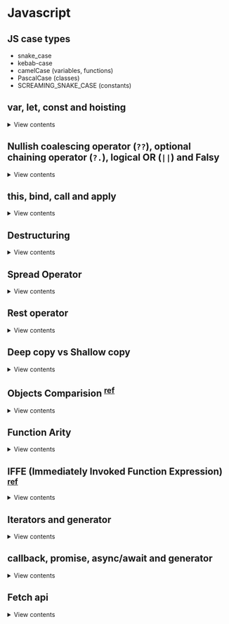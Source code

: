 # Javascript

## JS case types

- snake_case
- kebab-case
- camelCase (variables, functions)
- PascalCase (classes)
- SCREAMING_SNAKE_CASE (constants)

## var, let, const and hoisting

<details>
<summary>View contents</summary>

### var, let & const

- `var` is a function scoped variable
- `let` and `const` are block scoped variable
- Duplicate declaration of variables, which is possible with `var`, will throw an error with `let` and `const`.
- `var` allows the possibility of `hoisting`, which is variable declarations being saved to memory. This allows for the unintended consequence of undefined variables in your code. The introduction of `let` and `const` resolves this issue, by throwing an error when attempting to use a variable before declaring it or attempting to declare a variable more than once.

| Keyword |	Scope |	Hoisting |	Can Be Reassigned |	Can Be Redeclared |
|---------|-------|----------|--------------------|-------------------|
| var |	Function scope |	Yes |	Yes |	Yes |
| let |	Block scope |	No |	Yes |	No |
| const |	Block scope |	No |	No |	No |

```js
// Initialize a global variable
var species = 'human'

function transform() {
  // Initialize a local, function-scoped variable
  var species = 'werewolf'
  console.log(species)
}

// Log the global and local variable
console.log(species) // human
transform() // werewolf
console.log(species) // human
```

```js
var fullMoon = true

// Initialize a global variable
let species = 'human'

if (fullMoon) {
  // Initialize a block scoped variable
  let species = 'werewolf'
  console.log(species) // werewolf
}

console.log(species) // human
```

```js
var fullMoon = true

// Initialize a global variable
var species = 'human'

if (fullMoon) {
  // Initialize a block scoped variable
  var species = 'werewolf'
  console.log(species) // werewolf
}

console.log(species) // werewolf
```

### hoisting

- In variable hoisting, only the variable declarations, and not the variable definition/assignment, is moved to the top of the scope chain.
- In function hoisting, both the function declaration as well as the definition is moved to the top of the scope chain.

```js
// Attempt to use a variable before declaring it
console.log(x) // undefined

// Variable assignment
var x = 100
```

The reason for this is due to hoisting, a JavaScript action in which __variable and function declarations are moved to the 
top of their scope__. Since only the actual declaration is hoisted, and not the initialization, the value in the first 
example returns undefined.

```js
// The code we wrote
console.log(x)
var x = 100

// How JavaScript interpreted it
var x
console.log(x)
x = 100
```

```js
// Initialize x in the global scope
var x = 100

function hoist() {
  // A condition that should not affect the outcome of the code
  if (false) {
    var x = 200
  }
  console.log(x) // undefined
}

hoist()
```

```js
// Initialize x in the global scope
let x = 100

function hoist() {
  // A condition that should not affect the outcome of the code
  if (false) {
    let x = 200
  }
  console.log(x) // 100
}

hoist()
```

</details>

## Nullish coalescing operator (`??`), optional chaining operator (`?.`), logical OR (`||`) and Falsy

<details>
<summary>View contents</summary>

```js
// Falsy - considered false when encountered in a Boolean context
// Falsy values - undefined, null, false, 0, -0, 0n, "", '', ``

// || - returns the right-hand operand if the left-hand is falsy
// leftExpr || rightExpr
0 || "other" // "other"

// ?? - similar to || but only returns the right-hand operand if the left-hand is null or undefined
// leftExpr ?? rightExpr
0 ?? "other" // 0
undefined ?? "other" // "other"

// ?. - like the . chaining operator, except that instead of causing an error if a reference is nullish (null or undefined),
// it returns undefined
const obj = { lang: "js" };
obj.lang?.toUpperCase // "JS"
obj.framework?.toUpperCase // undefined
obj.notexistingFunc?.() // undefined
obj.arr?.[1] // undefined

// combine
null || undefined ?? "foo" // syntax error
(null || undefined) ?? "foo" // "foo"

const foo = { someFooProp: "hi" } 
foo.someFooProp?.toUpperCase() ?? "not available" // "HI"
foo.someBarProp?.toUpperCase() ?? "not available" // "not available"
```

</details>

## this, bind, call and apply

<details>
<summary>View contents</summary>
  
### `this`

#### 1. Global Context

```js
console.log(this) // Window {postMessage: ƒ, blur: ƒ, focus: ƒ, close: ƒ, parent: Window, …}
```

```js
function printThis() {
  console.log(this) // Window {postMessage: ƒ, blur: ƒ, focus: ƒ, close: ƒ, parent: Window, …}
}

printThis()
```

```js
'use strict'

function printThis() {
  console.log(this) // undefined
}

printThis()
```

#### An Object Method

```js
const america = {
  name: 'The United States of America',
  yearFounded: 1776,

  describe() {
    console.log(`${this.name} was founded in ${this.yearFounded}.`) // "The United States of America was founded in 1776."
  },
}

america.describe()
```

#### Nested object

```js
const america = {
  name: 'The United States of America',
  yearFounded: 1776,
  details: {
    symbol: 'eagle',
    currency: 'USD',
    printDetails() {
      console.log(
        `The symbol is the ${this.symbol} and the currency is ${this.currency}.`,
      ) // "The symbol is the eagle and the currency is USD."
    },
  },
}

america.details.printDetails()
```

### A Function Constructor

```js
function Country(name, yearFounded) {
  this.name = name
  this.yearFounded = yearFounded

  this.describe = function () {
    console.log(`${this.name} was founded in ${this.yearFounded}.`) // "The United States of America was founded in 1776."

  }
}

const america = new Country('The United States of America', 1776)

america.describe()
```

#### A Class Constructor

```js
class Country {
  constructor(name, yearFounded) {
    this.name = name
    this.yearFounded = yearFounded
  }

  describe() {
    console.log(`${this.name} was founded in ${this.yearFounded}.`) // "The United States of America was founded in 1776."
  }
}

const america = new Country('The United States of America', 1776)

america.describe()
```

## call, apply & bind

- `call` and `apply` are very similar—they invoke a function with a specified `this` context, and optional arguments.
- `call` requires the arguments to be passed in one-by-one, and `apply` takes the arguments as an array.
- `call` and `apply` are used to invoke the `this` context of an object on the function.
- Sometimes, you might need to use a method over and over with the `this` context of another object, and in that case you could use the `bind` method to create a brand new function with an explicitly bound `this`.

```js
const book = {
  title: 'Brave New World',
  author: 'Aldous Huxley',
}

function summary() {
  console.log(`${this.title} was written by ${this.author}.`)
}

summary() // "undefined was written by undefined"

// call and apply are used to invoke the this context of book on the function.
summary.call(book) // "Brave New World was written by Aldous Huxley."
summary.apply(book) // "Brave New World was written by Aldous Huxley."

// bind
const braveNewWorldSummary = summary.bind(book)
braveNewWorldSummary() // "Brave New World was written by Aldous Huxley."

function longerSummary(genre, year) {
  console.log(
    `${this.title} was written by ${this.author}. It is a ${genre} novel written in ${year}.`,
  )
}

longerSummary.call(book, 'dystopian', 1932) // "Brave New World was written by Aldous Huxley. It is a dystopian novel written in 1932."
longerSummary.apply(book, ['dystopian', 1932]) // "Brave New World was written by Aldous Huxley. It is a dystopian novel written in 1932."
```
  
</details>

## Destructuring

<details>
<summary>View contents</summary>

`Destructuring is used to create varibles from array items or object properties.`

#### `Object Destructuring`
```js
const note = {
  id: 1,
  title: 'My first note',
  author: {
    firstName: 'Sherlock',
    lastName: 'Holmes',
  },
}

// Destructure properties into variables
const { id, title } = note

// Assign a custom name to a destructured value
const { id: noteId, title } = note

// Destructure nested properties
const {
  id,
  title,
  author: { firstName, lastName },
} = note

// Access object and nested values
const {
  author,
  author: { firstName, lastName },
} = note

// setting new variable with default value
const {title = 'foyez', date = new Date()} = note

// destructring on function parameter
const func = ({ id, title }) => `ID: ${id}, Title: ${title}`
func(note)
```

#### `Array Destructuring`

```js
const date = ['1970', '12', '01']
const nestedArray = [1, 2, [3, 4], 5]

// Destructure Array values into variables
const [year, month, day] = date

// Skip the second item in the array
const [year, , day] = date

// Destructure nested items
const [one, two, [three, four], five] = nestedArray
```

#### `Destructure the parameters in a function`

```js
const note = {
  id: 1,
  title: 'My first note',
  date: '01/01/1970',
}

// Using forEach
Object.entries(note).forEach(([key, value]) => {
  console.log(`${key}: ${value}`)
})

// Using a for loop
for (let [key, value] of Object.entries(note)) {
  console.log(`${key}: ${value}`)
}
```
  
</details>

## Spread Operator

<details>
<summary>View contents</summary>

`Spread syntax is used to unpack iterables such as arrays, objects, and function calls.`

#### `Spread with Arrays`

```js
// Create an Array
const tools = ['hammer', 'screwdriver']
const otherTools = ['wrench', 'saw']

// Unpack the tools Array into the allTools Array
const allTools = [...tools, ...otherTools]

// Add a new item
const updatedAllTools = [...allTools, 'parek']
```

#### `Convert Set to Array`

```js
// Create a set
const set = new Set()

set.add('octopus')
set.add('starfish')
set.add('whale')

// Convert Set to Array
const seaCreatures = [...set]
```

#### `Convert String to Array`

```js
const string = 'hello'

const stringArray = [...string]
```

#### `Spread with Objects`

```js
const user = {
  id: 3,
  name: 'Ron',
}

// add an item
const updatedUser = { ...user, isLoggedIn: true }

const user = {
  id: 3,
  name: 'Ron',
  organization: {
    name: 'Parks & Recreation',
    city: 'Pawnee',
  },
}

// add item in nested object
const updatedUser = { 
  ...user, 
  organization: {
    ...user.organization,
    position: 'Director'
  } 
}
```

#### `Spread with Function Calls`

```js
function multiply(a, b, c) {
  return a * b * c
}

const numbers = [1, 2, 3]
multiply(...numbers) // 12
```
  
</details>

## Rest operator

<details>
<summary>View contents</summary>
  
`The syntax appears the same as spread (...) but has the opposite effect. Instead of unpacking an array or object into individual values, the rest syntax will create an array or object of an indefinite number of arguments.`

```js
const [firstTool, ...rest] = ['hammer', 'screwdriver', 'wrench']
> firstTool // "hammer"
> rest // ["screwdriver", "wrench"]

const { isLoggedIn, ...rest } = { id: 1, name: 'Ben', isLoggedIn: true }
> isLoggedIn // true
> rest // { id: 1, name: 'Ben' }
```

```js
function multiply(...numbers) {
  return numbers.reduce((acc, num) => acc * num, 1)
}

multiply(1, 2, 3) // 6
```

```js
function multiply(firstNum, ...numbers) {
  console.log(firstNum) // 2
  
  return numbers.reduce((acc, num) => acc * num, 1)
}

multiply(2, 3, 4) // 12
```
  
</details>

## Deep copy vs Shallow copy

<details>
<summary>View contents</summary>

- A deep copy means that all of the values of the new variable are copied and disconnected from the original variable. 
- A shallow copy means that certain (sub-)values are still connected to the original variable.

```js
// In JS, objects are referenced by memory
const obj1 = { name: 'Javascript' }

// Copying the memory referecne of `obj1`
// obj1 and obj2 point to the same memory reference
// actually this is a shallow copy
const obj2 = obj1

obj2.name = 'Golang'

console.log(obj1, obj2) // {name: 'Golang'} {name: 'Golang'}
```

```js
const obj1 = { name: 'Javascript' }

// Copying the object's values
// this is a deep copy
const obj2 = { ...obj1 }
// const obj2 = Object.assign({}, obj1)
// const obj2 = JSON.parse(JSON.stringify(obj1))

obj2.name = 'Golang'

console.log(obj1, obj2) // {name: 'Javascript'} {name: 'Golang'}
```

What about nested objects or array (array is also object in JS)?

```js
const obj1 = {
  level: 1,
  key1: {
    level: 2,
    key2: {
      level: 3,
      name: 'Javascript'
    }
  }
}

// copies only the values of top level
// this is a shallow copy
const obj2 = { ...obj2 }

obj2.key1.key2.name = 'Golang'

console.log(obj1 === obj2) // false
console.log(obj1.key1 === obj2.key1) // true
console.log(obj1.key1.key2.name, obj2.key1.key2.name) // 'Golang' 'Golang'
```

```js
const arr1 = [1, [2, [3]]]

// copies only the values of top level
// this is a shallow copy
const arr2 = [...arr1]
// const arr2 = Object.assign([], arr1)

arr2[0] = 78
arr2[1][0] = 47

console.log(arr1 === arr2) // false
console.log(arr1[0] === arr2[0]) // false
console.log(arr1[1] === arr2[1]) // true
console.log(arr1, arr2) // [1, [47, [3]]] [78, [47, [3]]]
```

```js
const obj1 = {
  level: 1,
  key1: {
    level: 2,
    key2: {
      level: 3,
      name: 'Javascript'
    }
  }
}

// deep copy using spread operator
const spreadDeepCopy = {
  ...obj1,
  key1: {
    ...obj1.key1,
    key2: {
      ...obj2.key1.key2,
      name: 'Golang'
    }
  }
}

// deep copy using JSON parse & stringify
// you can only use it when you copy objects with native JavaScript values
// you will not be able to copy custom class instances
// drawbacks, loose data structure dependencies, like, functions or circular dependencies
const jsonDeepCopy = JSON.parse(JSON.stringify(obj1))
```

</details>

## Objects Comparision <sup>[ref](https://dmitripavlutin.com/how-to-compare-objects-in-javascript/)</sup>

<details>
<summary>View contents</summary>

**1. Referential equality - compared values reference**

JavaScript provides 3 ways to compare values:

- The strict equality operator ===
- The loose equality operator ==
- Object.is() function

When comparing objects using any of the above, that is called referential equality.

```js
const lang1 = { name: 'Javascript' }
const lang2 = { name: 'Javascript' }

lang1 === lang1; // => true
lang1 === lang2; // => false

lang1 == lang1; // => true
lang1 == lang2; // => false

Object.is(lang1, lang1); // => true
Object.is(lang1, lang2); // => false
```

Referential equality is useful when you'd like to compare object references, rather than their content.

**2. Shallow equality - check the properties' values**

```js
function shallowEqual(object1, object2) {
  const keys1 = Object.keys(object1);
  const keys2 = Object.keys(object2);
  if (keys1.length !== keys2.length) {
    return false;
  }
  for (let key of keys1) {
    if (object1[key] !== object2[key]) {
      return false;
    }
  }
  return true;
}
```

But objects in JavaScript can be nested. In such a case, unfortunately, the shallow equality doesn't work well.

**3. Deep equality**

> During the shallow check, if the compared properties are objects, a recursive shallow equality check is performed on these nested objects, is called deeply equality.

```js
function deepEqual(object1, object2) {
  const keys1 = Object.keys(object1);
  const keys2 = Object.keys(object2);
  if (keys1.length !== keys2.length) {
    return false;
  }
  for (const key of keys1) {
    const val1 = object1[key];
    const val2 = object2[key];
    const areObjects = isObject(val1) && isObject(val2);
    if (
      areObjects && !deepEqual(val1, val2) ||
      !areObjects && val1 !== val2
    ) {
      return false;
    }
  }
  return true;
}
function isObject(object) {
  return object != null && typeof object === 'object';
}
```

</details>

## Function Arity

<details>
<summary>View contents</summary>

```js
/**
 * arity = the number of arguments a function takes
 */
const log = console.log
const functionArity = (func) => func.length

function add(a, b = 1) {
  log('arguments: ', arguments.length) // 4

  const sum = a + b
  console.log('sum: ', sum) // 3

  const argumentsSum = [...arguments].reduce((acc, val) => acc + val, 0)
  console.log('argumentsSum: ', argumentsSum) // 10
}

add(1, 2, 3, 4)
log('arity: ', functionArity(add)) // 1, since b has a default value
```
  
</details>

## IFFE (Immediately Invoked Function Expression) <sup>[ref](https://developer.mozilla.org/en-US/docs/Glossary/IIFE)</sup>

<details>
<summary>View contents</summary>

__IFFE__ - runs as soon as it is defined.

```js
(function () {
  statements
})()
```

#### Use cases

- Avoid polluting the global namespace

```js
// If we have some initiation code that we don't need to use again,
// we could use the IIFE pattern.

(function () {
  // some initiation code
  let firstVariable;
  let secondVariable;
})();

// firstVariable and secondVariable will be discarded after the function is executed.
```

- The module pattern

```js
// We would also use IIFE to create private and public variables and methods.

const makeWithdraw = balance => (function(copyBalance) {
  let balance = copyBalance; // This variable is private
  let doBadThings = function() {
    console.log("I will do bad things with your money");
  };
  doBadThings();
  return {
    withdraw: function(amount) {
      if (balance >= amount) {
        balance -= amount;
        return balance;
      } else {
        return "Insufficient money";
      }
    },
  }
})(balance);

const firstAccount = makeWithdraw(100); // "I will do bad things with your money"
console.log(firstAccount.balance); // undefined
console.log(firstAccount.withdraw(20)); // 80
console.log(firstAccount.withdraw(30)); // 50
console.log(firstAccount.doBadThings); // undefined, this method is private
const secondAccount = makeWithdraw(20); // "I will do bad things with your money"
secondAccount.withdraw(30); // "Insufficient money"
secondAccount.withdraw(20);  // 0
```

</details>

## Iterators and generator

<details>
<summary>View contents</summary>

#### Iterators

</details>

## callback, promise, async/await and generator

<details>
<summary>View contents</summary>

#### Callback

```js
function getNumber(num, cb) {
  if(typeof num === 'number') {
    cb(undefined, num * 2)
  } else {
    cb('Number must be provided.')
  }
}

getNumber(6, (err, data) => { // data: 12
  if(err) {
    console.log(err)
  } else {
    getNumber(data, (err, data) => { // data: 24
      if(err) {
        console.log(err)
      } else {
        getNumber(data, (err, data) => { // data: 48
          if(err) {
            console.log(err)
          } else {
            console.log(data)
          }
        })
      }
    })
  }
})
```

#### Promise

```js
// ===================PROMISE===========================
const getNumberPromise = num => new Promise((resolve, reject) => {
  if(typeof num === 'number') {
    resolve(num * 2)
  } else {
    reject('Number must be provided.')
  }
})

// Promise Chaining
getNumberPromise(6)
  .then(data => getNumberPromise(data)) // data: 12
  .then(data => getNumberPromise(data)) // data: 24
  .then(data => console.log(`Promise: ${data}`)) // data: 48
  .catch(err => console.log(`Promise: ${err}`))

// async/await
const processData = async () => {
  try {
    let data = await getNumberPromise(6) // data: 12
    data = await getNumberPromise(data) // data: 24
    data = await getNumberPromise(data) // data: 48
    console.log(data)
  } catch(err) {
    console.log(err)
  }
}

processData()
```

#### Generator

```js
function* generator() {
  let num = yield 6 // num: 12
  num = yield num // num: 24
  num = yield num // num: 48

  console.log(num)
}

const gen = generator()

const handleGenerator = (yielded) => {
  if (!yielded.done) {
    handleGenerator(gen.next(yielded.value * 2))
  }
}

handleGenerator(gen.next())
```

OR

```js
const getNumberGen = (generator) => {
  const gen = generator()

  function handle(yielded) {
    if(!yielded.done) {
      if(typeof yielded.value === 'number') {
        handle(gen.next(yielded.value * 2))
      }
    }
  }

  return handle(gen.next())
}

getNumberGen(function* () {
  let num = yield 6 // num: 12
  num = yield num // num: 24
  num = yield num // num: 48
  console.log(`Generator: ${num}`)
})
```

</details>

## Fetch api

<details>
<summary>View contents</summary>

GET request (default)

```js
const url = "https://jsonplaceholder.typicode/users/1"
fetch(url) // call the fetch function passing the url of the API as a parameter
  .then(response => { // here we get a response (data) is an object with a series of methods
    return response.json() // Transform the data into json
  })
  .then(data => {
    console.log(data) // json data
  })
  .catch(err => {
    // catch errors if the server returns any errors
    console.log(err)
  })
```

__Response methods__

- clone() - As the method implies this method creates a clone of the response.
- redirect() - This method creates a new response but with a different URL.
- arrayBuffer() - In here we return a promise that resolves with an ArrayBuffer (ArrayBuffer, an array of bytes, is used to represent a generic, fixed-length raw binary data buffer. ).
- formData() - Also returns a promise but one that resolves with FormData object (FormData provides a way to easily construct a set of key/value pairs representing form fields and their values).
- blob() - This is one resolves with a Blob (A Binary Large OBject(BLOB) is a file-like object of immutable, raw data; they can be read as text or binary data).
- text() - In this case it resolves with a string.
- json() - Lastly we have the method to that resolves the promise with JSON (JavaScript Object Notation is a lightweight data-interchange format, that uses human-readable text to store and transmit data objects consisting of attribute–value pairs and array data types. It is easy for machines to parse and generate).

Fetch api wrapper function

```js
const isObject = val => typeof val === 'object' && val !== null && !Array.isArray(val)
  
/**
 * handle server request using fetch api
 * @param {string} url name of the api url
 * @param {string} methodName request method name
 * @param {string} data send data to server; datatype of data depends on api
 */
const apiCall = async (url, methodName = 'GET', data = null) => {
  const fetchData = {
    method: methodName,
    ...isObject(data) && { body: JSON.stringify(data) }, // add body property if data is an object
    headers: {
      "Content-Type": "application/json; charset=UTF-8",
    },
  }

  try {
    // Handle response you get from the server
    const data = await (await fetch(url, fetchData)).json()
    return [data, null]
  } catch (err) {
    // Handle errors you get from the server
    return [null, err]
  }
}

const data = { title: "foo", body: "bar", userId: 1 }
const [data, err] = await apiCall("https://jsonplaceholder.typicode.com/posts", "POST", data)
  
if (err !== null) {
  // handle errors
}
  
console.log(data)
```

</details>
